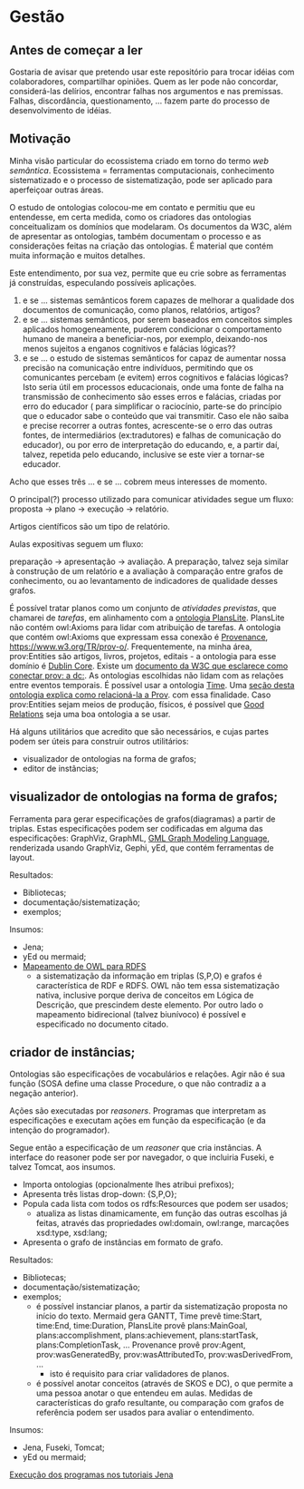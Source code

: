 # Gestão

## Antes de começar a ler

Gostaria de avisar que pretendo usar este repositório para trocar idéias com colaboradores, compartilhar opiniões. Quem as ler pode não concordar, considerá-las delírios, encontrar falhas nos argumentos e nas premissas. Falhas, discordância, questionamento, ... fazem parte do processo de desenvolvimento de idéias.

## Motivação

Minha visão particular do ecossistema criado em torno do termo *web semântica*. Ecossistema = ferramentas computacionais, conhecimento sistematizado e o processo de sistematização, pode ser aplicado para aperfeiçoar outras áreas.

O estudo de ontologias colocou-me em contato e permitiu que eu entendesse, em certa medida, como os criadores das ontologias conceitualizam os domínios que modelaram. Os documentos da W3C, além de apresentar as ontologias, também documentam o processo e as considerações feitas na criação das ontologias. É material que contém muita informação e muitos detalhes.

Este entendimento, por sua vez, permite que eu crie sobre as ferramentas já construídas, especulando possíveis aplicações.

1. e se ... sistemas semânticos forem capazes de melhorar a qualidade dos documentos de comunicação, como planos, relatórios, artigos?
2. e se ... sistemas semânticos, por serem baseados em conceitos simples aplicados homogeneamente, puderem condicionar o comportamento humano de maneira a beneficiar-nos, por exemplo, deixando-nos menos sujeitos a enganos cognitivos e falácias lógicas??
3. e se ... o estudo de sistemas semânticos for capaz de aumentar nossa precisão na comunicação entre indivíduos, permitindo que os comunicantes percebam (e evitem) erros cognitivos e falácias lógicas? Isto seria útil em processos educacionais, onde uma fonte de falha na transmissão de conhecimento são esses erros e falácias, criadas por erro do educador ( para simplificar o raciocínio, parte-se do princípio que o educador sabe o conteúdo que vai transmitir. Caso ele não saiba e precise recorrer a outras fontes, acrescente-se o erro das outras fontes, de intermediários (ex:tradutores) e falhas de comunicação do educador), ou por erro de interpretação do educando, e, a partir daí, talvez, repetida pelo educando, inclusive se este vier a tornar-se educador.

Acho que esses três ... e se ... cobrem meus interesses de momento.

O principal(?) processo utilizado para comunicar atividades segue um fluxo: proposta -> plano -> execução -> relatório. 

Artigos científicos são um tipo de relatório.

Aulas expositivas seguem um fluxo:

preparação -> apresentação -> avaliação. A preparação, talvez seja similar à construção de um relatório e a avaliação à comparação entre grafos de conhecimento, ou ao levantamento de indicadores de qualidade desses grafos.

É possível tratar planos como um conjunto de *atividades previstas*, que chamarei de *tarefas*, em alinhamento com a [ontologia PlansLite](http://www.ontologydesignpatterns.org/ont/dul/PlansLite.owl). PlansLite não contém owl:Axioms para lidar com atribuição de tarefas. A ontologia que contém owl:Axioms que expressam essa conexão é [Provenance](https://www.w3.org/TR/prov-overview/), <https://www.w3.org/TR/prov-o/>. Frequentemente, na minha área, prov:Entities são artigos, livros, projetos, editais - a ontologia para esse domínio é [Dublin Core](https://www.dublincore.org/specifications/dublin-core/dcmi-terms/). Existe um [documento da W3C que esclarece como conectar prov: a dc:](https://www.w3.org/TR/prov-dc/). As ontologias escolhidas não lidam com as relações entre eventos temporais. É possível usar a ontologia [Time](https://www.w3.org/TR/owl-time). Uma [seção desta ontologia explica como relacioná-la a Prov](https://www.w3.org/TR/owl-time/#time-prov). com essa finalidade. Caso prov:Entities sejam meios de produção, físicos, é possível que [Good Relations](http://www.productontology.org/) seja uma boa ontologia a se usar. 

Há alguns utilitários que acredito que são necessários, e cujas partes podem ser úteis para construir outros utilitários:

- visualizador de ontologias na forma de grafos;
- editor de instâncias;

## visualizador de ontologias na forma de grafos;

Ferramenta para gerar especificações de grafos(diagramas) a partir de triplas. Estas especificações podem ser codificadas em alguma das especificações: GraphViz, GraphML, [GML Graph Modeling Language](https://en.wikipedia.org/wiki/Graph_Modelling_Language), renderizada usando GraphViz, Gephi, yEd, que contém ferramentas de layout.


Resultados:
- Bibliotecas;
- documentação/sistematização;
- exemplos;

Insumos:
- Jena;
- yEd ou mermaid;
- [Mapeamento de OWL para RDFS](https://www.w3.org/TR/owl-mapping-to-rdf/)
    - a sistematização da informação em triplas (S,P,O) e grafos é característica de RDF e RDFS. OWL não tem essa sistematização nativa, inclusive porque deriva de conceitos em Lógica de Descrição, que prescindem deste elemento. Por outro lado o mapeamento bidirecional (talvez biunívoco) é possível e especificado no documento citado.
     

## criador de instâncias;

Ontologias são especificações de vocabulários e relações. Agir não é sua função (SOSA define uma classe Procedure, o que não contradiz a a negação anterior). 

Ações são executadas por *reasoners*. Programas que interpretam as especificações e executam ações em função da especificação (e da intenção do programador).

Segue então a especificação de um *reasoner* que cria instâncias. A interface do reasoner pode ser por navegador, o que incluiria Fuseki, e talvez Tomcat, aos insumos.

- Importa ontologias (opcionalmente lhes atribui prefixos);
- Apresenta três listas drop-down: {S,P,O};
- Popula cada lista com todos os rdfs:Resources que podem ser usados;
    - atualiza as listas dinamicamente, em função das outras escolhas já feitas, através das propriedades owl:domain, owl:range, marcações xsd:type, xsd:lang;
- Apresenta o grafo de instâncias em formato de grafo.

Resultados:
- Bibliotecas;
- documentação/sistematização;
- exemplos;
    - é possível instanciar planos, a partir da sistematização proposta no início do texto. Mermaid gera GANTT, Time prevê time:Start, time:End, time:Duration, PlansLite provê plans:MainGoal, plans:accomplishment, plans:achievement, plans:startTask, plans:CompletionTask, ... Provenance provê prov:Agent, prov:wasGeneratedBy, prov:wasAttributedTo, prov:wasDerivedFrom, ...
        - isto é requisito para criar validadores de planos.
    - é possível anotar conceitos (através de SKOS e DC), o que permite a uma pessoa anotar o que entendeu em aulas. Medidas de características do grafo resultante, ou comparação com grafos de referência podem ser usados para avaliar o entendimento.
    
Insumos:
- Jena, Fuseki, Tomcat;
- yEd ou mermaid;


[Execução dos programas nos tutoriais Jena](ExecucaoTutoriaisJena.md)

